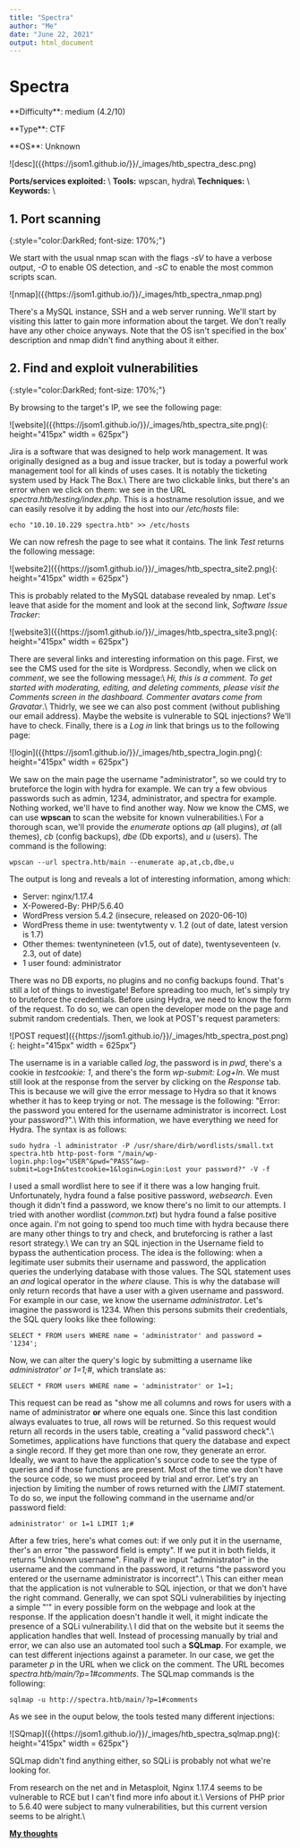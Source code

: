 ```yaml
---
title: "Spectra"
author: "Me"
date: "June 22, 2021"
output: html_document
---
```


# Spectra

 <div id="boxinfo">
 <div id="textbox">
 <p class="alignleft">**Difficulty**: medium (4.2/10)</p>
 <p class="aligncenter">**Type**: CTF</p>
 <p class="alignright">**OS**: Unknown</p>
 </div>
 <div style="clear: both;"></div>
 </div> 

<div class="img_container">
![desc]({{https://jsom1.github.io/}}/_images/htb_spectra_desc.png)
</div>

**Ports/services exploited:** \\
**Tools:** wpscan, hydra\\
**Techniques:** \\
**Keywords:** \\


## 1. Port scanning
{:style="color:DarkRed; font-size: 170%;"}

We start with the usual nmap scan with the flags *-sV* to have a verbose output, *-O* to enable OS detection, and *-sC* to enable the most common scripts scan.

<div class="img_container">
![nmap]({{https://jsom1.github.io/}}/_images/htb_spectra_nmap.png)
</div>

There's a MySQL instance, SSH and a web server running. We'll start by visiting this latter to gain more information about the target. We don't really have any other choice anyways. 
Note that the OS isn't specified in the box' description and nmap didn't find anything about it either.

## 2. Find and exploit vulnerabilities
{:style="color:DarkRed; font-size: 170%;"}

By browsing to the target's IP, we see the following page:

<div class="img_container">
![website]({{https://jsom1.github.io/}}/_images/htb_spectra_site.png){: height="415px" width = 625px"}
</div>

Jira is a software that was designed to help work management. It was originally designed as a bug and issue tracker, but is today a powerful work management tool for all kinds of uses cases.
It is notably the ticketing system used by Hack The Box.\\
There are two clickable links, but there's an error when we click on them: we see in the URL *spectra.htb/testing/index.php*. 
This is a hostname resolution issue, and we can easily resolve it by adding the host into our */etc/hosts* file:

````
echo "10.10.10.229 spectra.htb" >> /etc/hosts
``````

We can now refresh the page to see what it contains. The link *Test* returns the following message:

<div class="img_container">
![website2]({{https://jsom1.github.io/}}/_images/htb_spectra_site2.png){: height="415px" width = 625px"}
</div>

This is probably related to the MySQL database revealed by nmap. Let's leave that aside for the moment and look at the second link, *Software Issue Tracker*:

<div class="img_container">
![website3]({{https://jsom1.github.io/}}/_images/htb_spectra_site3.png){: height="415px" width = 625px"}
</div>

There are several links and interesting information on this page. First, we see the CMS used for the site is Wordpress. Secondly, when we click on *comment*, we see the following message:\\
*Hi, this is a comment. To get started with moderating, editing, and deleting comments, please visit the Comments screen in the dashboard. Commenter avatars come from Gravatar*.\\
Thidrly, we see we can also post comment (without publishing our email address). Maybe the website is vulnerable to SQL injections? We'll have to check.
Finally, there is a *Log in* link that brings us to the following page:

<div class="img_container">
![login]({{https://jsom1.github.io/}}/_images/htb_spectra_login.png){: height="415px" width = 625px"}
</div>

We saw on the main page the username "administrator", so we could try to bruteforce the login with hydra for example. We can try a few obvious passwords such as admin, 1234, administrator, and spectra for example.
Nothing worked, we'll have to find another way. Now we know the CMS, we can use **wpscan** to scan the website for known vulnerabilities.\\
For a thorough scan, we'll provide the *enumerate* options *ap* (all plugins), *at* (all themes), *cb* (config backups), *dbe* (Db exports), and *u* (users). The command is the following:

````
wpscan --url spectra.htb/main --enumerate ap,at,cb,dbe,u
`````

The output is long and reveals a lot of interesting information, among which:

- Server: nginx/1.17.4
- X-Powered-By: PHP/5.6.40
- WordPress version 5.4.2 (insecure, released on 2020-06-10)
- WordPress theme in use: twentytwenty v. 1.2 (out of date, latest version is 1.7)
- Other themes: twentynineteen (v1.5, out of date), twentyseventeen (v. 2.3, out of date)
- 1 user found: administrator

There was no DB exports, no plugins and no config backups found. That's still a lot of things to investigate! Before spreading too much, let's simply try to bruteforce the credentials. Before using Hydra, we need to know the form of the request. To do so, we can open the developer mode on the page and submit random credentials. Then, we look at POST's request parameters:

<div class="img_container">
![POST request]({{https://jsom1.github.io/}}/_images/htb_spectra_post.png){: height="415px" width = 625px"}
</div>

The username is in a variable called *log*, the password is in *pwd*, there's a cookie in *testcookie: 1*, and there's the form *wp-submit: Log+In*. We must still look at the response from the server by clicking on the *Response* tab. This is because we will give the error message to Hydra so that it knows whether it has to keep trying or not. The message is the following: "Error: the password you entered for the username administrator is incorrect. Lost your password?".\\
With this information, we have everything we need for Hydra. The syntax is as follows:

```
sudo hydra -l administrator -P /usr/share/dirb/wordlists/small.txt spectra.htb http-post-form "/main/wp-login.php:log=^USER^&pwd=^PASS^&wp-submit=Log+In&testcookie=1&login=Login:Lost your password?" -V -f
`````

I used a small wordlist here to see if it there was a low hanging fruit. Unfortunately, hydra found a false positive password, *websearch*.
Even though it didn't find a password, we know there's no limit to our attempts. I tried with another wordlist (*common.txt*) but hydra found a false positive once again. I'm not going to spend too much time with hydra because there are many other things to try and check, and bruteforcing is rather a last resort strategy.\\
We can try an SQL injection in the Username field to bypass the authentication process. The idea is the following: when a legitimate user submits their username and password, the application queries the underlying database with those values. The SQL statement uses an *and* logical operator in the *where* clause. This is why the database will only return records that have a user with a given username and password. For example in our case, we know the username *administrator*. Let's imagine the password is 1234. When this persons submits their credentials, the SQL query looks like thee following:

````
SELECT * FROM users WHERE name = 'administrator' and password = '1234';
`````
Now, we can alter the query's logic by submitting a username like *administrator' or 1=1;#*, which translate as:

````
SELECT * FROM users WHERE name = 'administrator' or 1=1;
`````

This request can be read as "show me all columns and rows for users with a name of administrator **or** where one equals one. Since this last condition always evaluates to true, all rows will be returned. So this request would return all records in the users table, creating a "valid password check".\\
Sometimes, applications have functions that query the database and expect a single record. If they get more than one row, they generate an error. Ideally, we want to have the application's source code to see the type of queries and if those functions are present. Most of the time we don't have the source code, so we must proceed by trial and error. Let's try an injection by limiting the number of rows returned with the *LIMIT* statement. To do so, we input the following command in the username and/or password field:

`````
administrator' or 1=1 LIMIT 1;#
``````

After a few tries, here's what comes out: if we only put it in the username, ther's an error "the password field is empty". If we put it in both fields, it returns "Unknown username". Finally if we input "administrator" in the username and the command in the password, it returns "the password you entered or the username administrator is incorrect".\\
This can either mean that the application is not vulnerable to SQL injection, or that we don't have the right command. Generally, we can spot SQLi vulnerabilities by injecting a simple "'" in every possible form on the webpage and look at the response. If the application doesn't handle it well, it might indicate the presence of a SQLi vulnerability.\\
I did that on the website but it seems the application handles that well. Instead of processing manually by trial and error, we can also use an automated tool such a **SQLmap**. For example, we can test different injections against a parameter. In our case, we get the parameter *p* in the URL when we click on the comment. The URL becomes *spectra.htb/main/?p=1#comments*. The SQLmap commands is the following:

````
sqlmap -u http://spectra.htb/main/?p=1#comments
``````

As we see in the ouput below, the tools tested many different injections:

<div class="img_container">
![SQmap]({{https://jsom1.github.io/}}/_images/htb_spectra_sqlmap.png){: height="415px" width = 625px"}
</div>

SQLmap didn't find anything either, so SQLi is probably not what we're looking for.

From research on the net and in Metasploit, Nginx 1.17.4 seems to be vulnerable to RCE but I can't find more info about it.\\
Versions of PHP prior to 5.6.40 were subject to many vulnerabilities, but this current version seems to be alright.\\









<ins>**My thoughts**</ins>
